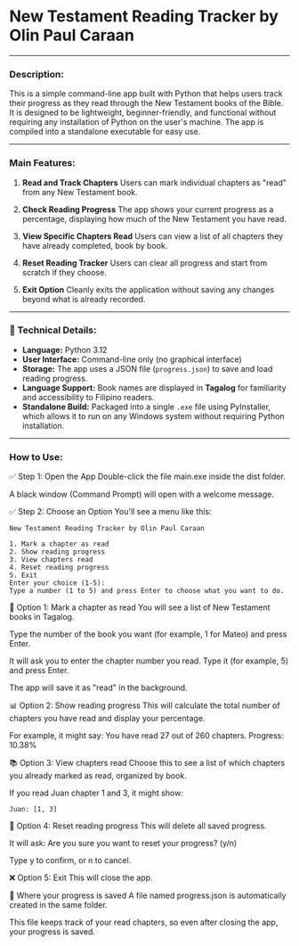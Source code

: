 # New Testament Reading Tracker by Olin Paul Caraan

---

### Description:

This is a simple command-line app built with Python that helps users track their progress as they read through the New Testament books of the Bible. It is designed to be lightweight, beginner-friendly, and functional without requiring any installation of Python on the user's machine. The app is compiled into a standalone executable for easy use.

---

### Main Features:

1. **Read and Track Chapters**
   Users can mark individual chapters as "read" from any New Testament book.

2. **Check Reading Progress**
   The app shows your current progress as a percentage, displaying how much of the New Testament you have read.

3. **View Specific Chapters Read**
   Users can view a list of all chapters they have already completed, book by book.

4. **Reset Reading Tracker**
   Users can clear all progress and start from scratch if they choose.

5. **Exit Option**
   Cleanly exits the application without saving any changes beyond what is already recorded.

---

### 📁 Technical Details:

* **Language:** Python 3.12
* **User Interface:** Command-line only (no graphical interface)
* **Storage:** The app uses a JSON file (`progress.json`) to save and load reading progress.
* **Language Support:** Book names are displayed in **Tagalog** for familiarity and accessibility to Filipino readers.
* **Standalone Build:** Packaged into a single `.exe` file using PyInstaller, which allows it to run on any Windows system without requiring Python installation.

---

### How to Use:

✅ Step 1: Open the App
Double-click the file main.exe inside the dist folder.

A black window (Command Prompt) will open with a welcome message.

✅ Step 2: Choose an Option
You'll see a menu like this:

```
New Testament Reading Tracker by Olin Paul Caraan

1. Mark a chapter as read  
2. Show reading progress  
3. View chapters read  
4. Reset reading progress  
5. Exit  
Enter your choice (1-5):
Type a number (1 to 5) and press Enter to choose what you want to do.
```

📖 Option 1: Mark a chapter as read
You will see a list of New Testament books in Tagalog.

Type the number of the book you want (for example, 1 for Mateo) and press Enter.

It will ask you to enter the chapter number you read. Type it (for example, 5) and press Enter.

The app will save it as "read" in the background.

📊 Option 2: Show reading progress
This will calculate the total number of chapters you have read and display your percentage.

For example, it might say: You have read 27 out of 260 chapters. Progress: 10.38%

📚 Option 3: View chapters read
Choose this to see a list of which chapters you already marked as read, organized by book.

If you read Juan chapter 1 and 3, it might show:

```
Juan: [1, 3]
```
🔄 Option 4: Reset reading progress
This will delete all saved progress.

It will ask: Are you sure you want to reset your progress? (y/n)

Type y to confirm, or n to cancel.

❌ Option 5: Exit
This will close the app.

💾 Where your progress is saved
A file named progress.json is automatically created in the same folder.

This file keeps track of your read chapters, so even after closing the app, your progress is saved.
